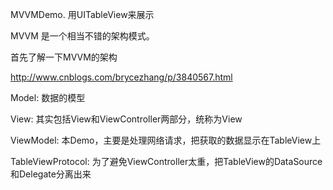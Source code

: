 MVVMDemo.  用UITableView来展示 

MVVM 是一个相当不错的架构模式。

首先了解一下MVVM的架构

http://www.cnblogs.com/brycezhang/p/3840567.html

Model: 数据的模型

View: 其实包括View和ViewController两部分，统称为View

ViewModel: 本Demo，主要是处理网络请求，把获取的数据显示在TableView上

TableViewProtocol: 为了避免ViewController太重，把TableView的DataSource和Delegate分离出来
